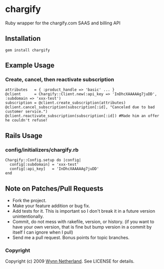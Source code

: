 # chargify

Ruby wrapper for the chargify.com SAAS and billing API

## Installation

    gem install chargify
    
## Example Usage

### Create, cancel, then reactivate subscription
    attributes   = { :product_handle => 'basic' ... }
    @client      = Chargify::Client.new(:api_key => 'InDhcXAAAAAg7juDD', :subdomain => 'xxx-test')
    subscription = @client.create_subscription(attributes)
    @client.cancel_subscription(subscription[:id], "Canceled due to bad customer service.") 
    @client.reactivate_subscription(subscription[:id]) #Made him an offer he couldn't refuse!

## Rails Usage

### config/initializers/chargify.rb
    Chargify::Config.setup do |config|
      config[:subdomain] = 'xxx-test'
      config[:api_key]   = 'InDhcXAAAAAg7juDD'
    end

## Note on Patches/Pull Requests
 
* Fork the project.
* Make your feature addition or bug fix.
* Add tests for it. This is important so I don't break it in a
  future version unintentionally.
* Commit, do not mess with rakefile, version, or history.
  (if you want to have your own version, that is fine but
   bump version in a commit by itself I can ignore when I pull)
* Send me a pull request. Bonus points for topic branches.

### Copyright

Copyright (c) 2009 [Wynn Netherland](http://wynnnetherland.com). See LICENSE for details.
